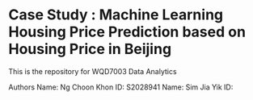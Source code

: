# Case Study : Machine Learning Housing Price Prediction based on Housing Price in Beijing

This is the repository for WQD7003 Data Analytics

Authors
Name: Ng Choon Khon   ID: S2028941
Name: Sim Jia Yik     ID: 
